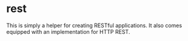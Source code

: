 rest
====

This is simply a helper for creating RESTful applications. It also comes
equipped with an implementation for HTTP REST.
